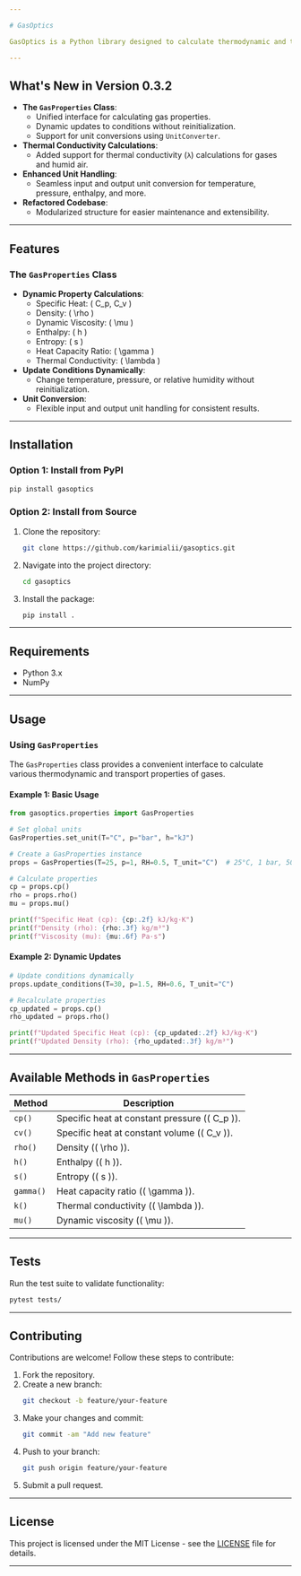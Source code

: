 ```yaml
---

# GasOptics

GasOptics is a Python library designed to calculate thermodynamic and transport properties of gases. With the introduction of the `GasProperties` class, the library now provides a streamlined interface for handling various gas properties under different conditions, along with robust unit conversion capabilities.

---
```


## What's New in Version 0.3.2

- **The `GasProperties` Class**:
  - Unified interface for calculating gas properties.
  - Dynamic updates to conditions without reinitialization.
  - Support for unit conversions using `UnitConverter`.
- **Thermal Conductivity Calculations**:
  - Added support for thermal conductivity (`λ`) calculations for gases and humid air.
- **Enhanced Unit Handling**:
  - Seamless input and output unit conversion for temperature, pressure, enthalpy, and more.
- **Refactored Codebase**:
  - Modularized structure for easier maintenance and extensibility.

---

## Features

### The `GasProperties` Class
- **Dynamic Property Calculations**:
  - Specific Heat: \( C_p, C_v \)
  - Density: \( \rho \)
  - Dynamic Viscosity: \( \mu \)
  - Enthalpy: \( h \)
  - Entropy: \( s \)
  - Heat Capacity Ratio: \( \gamma \)
  - Thermal Conductivity: \( \lambda \)
- **Update Conditions Dynamically**:
  - Change temperature, pressure, or relative humidity without reinitialization.
- **Unit Conversion**:
  - Flexible input and output unit handling for consistent results.

---

## Installation

### Option 1: Install from PyPI
```bash
pip install gasoptics
```

### Option 2: Install from Source
1. Clone the repository:
   ```bash
   git clone https://github.com/karimialii/gasoptics.git
   ```
2. Navigate into the project directory:
   ```bash
   cd gasoptics
   ```
3. Install the package:
   ```bash
   pip install .
   ```

---

## Requirements

- Python 3.x
- NumPy

---

## Usage

### Using `GasProperties`

The `GasProperties` class provides a convenient interface to calculate various thermodynamic and transport properties of gases.

#### Example 1: Basic Usage
```python
from gasoptics.properties import GasProperties

# Set global units
GasProperties.set_unit(T="C", p="bar", h="kJ")

# Create a GasProperties instance
props = GasProperties(T=25, p=1, RH=0.5, T_unit="C")  # 25°C, 1 bar, 50% RH

# Calculate properties
cp = props.cp()
rho = props.rho()
mu = props.mu()

print(f"Specific Heat (cp): {cp:.2f} kJ/kg·K")
print(f"Density (rho): {rho:.3f} kg/m³")
print(f"Viscosity (mu): {mu:.6f} Pa·s")
```

#### Example 2: Dynamic Updates
```python
# Update conditions dynamically
props.update_conditions(T=30, p=1.5, RH=0.6, T_unit="C")

# Recalculate properties
cp_updated = props.cp()
rho_updated = props.rho()

print(f"Updated Specific Heat (cp): {cp_updated:.2f} kJ/kg·K")
print(f"Updated Density (rho): {rho_updated:.3f} kg/m³")
```

---

## Available Methods in `GasProperties`

| Method  | Description                              |
|---------|------------------------------------------|
| `cp()`  | Specific heat at constant pressure (\( C_p \)). |
| `cv()`  | Specific heat at constant volume (\( C_v \)).  |
| `rho()` | Density (\( \rho \)).                    |
| `h()`   | Enthalpy (\( h \)).                      |
| `s()`   | Entropy (\( s \)).                       |
| `gamma()` | Heat capacity ratio (\( \gamma \)).     |
| `k()`   | Thermal conductivity (\( \lambda \)).    |
| `mu()`  | Dynamic viscosity (\( \mu \)).           |

---

## Tests

Run the test suite to validate functionality:
```bash
pytest tests/
```

---

## Contributing

Contributions are welcome! Follow these steps to contribute:
1. Fork the repository.
2. Create a new branch:
   ```bash
   git checkout -b feature/your-feature
   ```
3. Make your changes and commit:
   ```bash
   git commit -am "Add new feature"
   ```
4. Push to your branch:
   ```bash
   git push origin feature/your-feature
   ```
5. Submit a pull request.

---

## License

This project is licensed under the MIT License - see the [LICENSE](LICENSE) file for details.

---